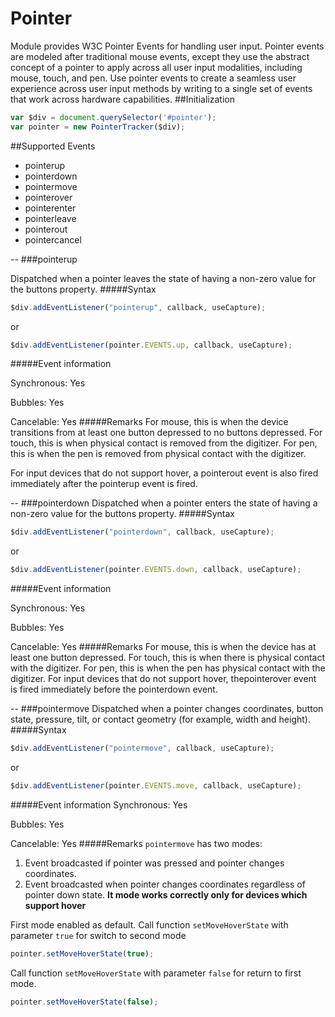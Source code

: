 # Pointer
Module provides W3C Pointer Events for handling user input. Pointer events are modeled after traditional mouse events, except they use the abstract concept of a pointer to apply across all user input modalities, including mouse, touch, and pen. Use pointer events to create a seamless user experience across user input methods by writing to a single set of events that work across hardware capabilities.
##Initialization
```javascript
var $div = document.querySelector('#pointer');
var pointer = new PointerTracker($div);
```
##Supported Events
- pointerup
- pointerdown
- pointermove
- pointerover
- pointerenter
- pointerleave
- pointerout
- pointercancel

-- 
###pointerup

Dispatched when a pointer leaves the state of having a non-zero value for the buttons property.
#####Syntax
```javascript
$div.addEventListener("pointerup", callback, useCapture);
```
or
```javascript
$div.addEventListener(pointer.EVENTS.up, callback, useCapture);
```
#####Event information

Synchronous: Yes

Bubbles:	   Yes 

Cancelable:  Yes 
#####Remarks
For mouse, this is when the device transitions from at least one button depressed to no buttons depressed. For touch, this is when physical contact is removed from the digitizer. For pen, this is when the pen is removed from physical contact with the digitizer.

For input devices that do not support hover, a pointerout event is also fired immediately after the pointerup event is fired.

--
###pointerdown
Dispatched when a pointer enters the state of having a non-zero value for the buttons property.
#####Syntax
```javascript
$div.addEventListener("pointerdown", callback, useCapture);
```
or
```javascript
$div.addEventListener(pointer.EVENTS.down, callback, useCapture);
```
#####Event information

Synchronous: Yes

Bubbles:	   Yes 

Cancelable:  Yes 
#####Remarks
For mouse, this is when the device has at least one button depressed. For touch, this is when there is physical contact with the digitizer. For pen, this is when the pen has physical contact with the digitizer. For input devices that do not support hover, thepointerover event is fired immediately before the pointerdown event.

--
###pointermove
Dispatched when a pointer changes coordinates, button state, pressure, tilt, or contact geometry (for example, width and height).
#####Syntax
```javascript
$div.addEventListener("pointermove", callback, useCapture);
```
or
```javascript
$div.addEventListener(pointer.EVENTS.move, callback, useCapture);
```
#####Event information
Synchronous: Yes

Bubbles:	   Yes 

Cancelable:  Yes 
#####Remarks
`pointermove` has two modes:

1. Event broadcasted if pointer was pressed and  pointer changes coordinates.
2. Event broadcasted when pointer changes coordinates regardless of pointer down state. **It mode works correctly only for devices which support hover**

First mode enabled as default. Call function `setMoveHoverState` with parameter `true` for switch to second mode
```javascript
pointer.setMoveHoverState(true);
```
Call function `setMoveHoverState` with parameter `false` for return to first mode.
```javascript
pointer.setMoveHoverState(false);
```

